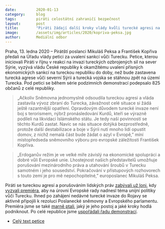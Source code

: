 ```yaml
---
date:         2020-01-13
category:     blog
tags:         piráti celostátní zahraničí bezpečnost
layout:       post
title:        "Piráti žádají další kroky vlády kvůli turecké agresi na severu Sýrie"
image:        /assets/img/articles/2020/kopriva-peksa.jpg
author:       Mediální odbor
---
```



Praha, 13. ledna 2020 – Pirátští poslanci Mikuláš Peksa a František Kopřiva předali na Úřadu vlády petici za uvalení sankcí vůči Turecku. Petice, kterou iniciovali Piráti v říjnu v reakci na invazi tureckých ozbrojených sil na sever Sýrie, vyzývá vládu České republiky k okamžitému uvalení přísných ekonomických sankcí na tureckou republiku do doby, než bude zastavena turecká agrese vůči severní Sýrii a turecká vojska se stáhnou zpět na území Turecka. Pod petici se během série podzimních demonstrací podepsalo 825 občanů z celé republiky. 

> „Ačkoliv Sněmovna jednomyslně odsoudila tureckou agresi a vláda zastavila vývoz zbraní do Turecka, závažnost celé situace si žádá ještě razantnější opatření. Opravdovým důvodem turecké invaze není boj s terorismem, nýbrž pronásledování Kurdů, kteří se výrazně podíleli na likvidaci Islámského státu. Je tedy naší povinností se těchto Kurdů zastat. Navíc se nás situace dotýká bezprostředně, protože další destabilizace a boje v Sýrii nutí mnoho lidí opustit domov, z nichž nemalá část bude žádat o azyl v Evropě,” míní místopředseda sněmovního výboru pro evropské záležitosti František Kopřiva. 

> „Erdoganův režim je ve velké míře závislý na ekonomické spolupráci a dobré vůli Evropské unie. Lhostejnost našich představitelů umožňuje porušování mezinárodního práva a utahování šroubů v Turecku samotném i jeho sousedství. Pokračování v přístupových rozhovorech s touto zemí je pro mě nepochopitelné,” europoslanec Mikuláš Peksa. 

Piráti se tureckou agresí a porušováním lidských práv [zabývali už loni](https://www.pirati.cz/tiskove-zpravy/turecka-agrese-ohrozuje-mirovy-proces.html), kdy [vyzvali premiéra](https://www.pirati.cz/tiskove-zpravy/bartos-dnes-preda-premierovi-vyzvu-k-turecku.html), aby na úrovni Evropské rady nadnesl téma unijní politiky vůči Turecku. Ihned po zahájení nedávné turecké invaze do Rojavy se aktivně připojili k rezoluci Poslanecké sněmovny a Evropského parlamentu. Premiéra jsme se také [marně ptali](https://www.pirati.cz/tiskove-zpravy/evropska-rada-piraty-zajimalo-stanovisko-premiera-na-summitu.html), jaký je jeho postoj a jaké kroky hodlá podniknout. Po celé republice jsme [uspořádali řadu demonstrací](https://www.pirati.cz/tiskove-zpravy/demonstrace-proti-turecke-invazi-po-cele-cr.html).

* [Celý text petice](http://pirati.cz/assets/pdf/petice-pirati-turecko)
